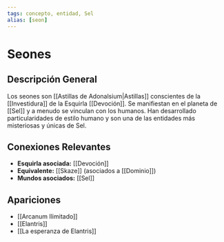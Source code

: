 ```yaml
---
tags: concepto, entidad, Sel
alias: [seon]
---
```


# Seones

## Descripción General
Los seones son [[Astillas de Adonalsium|Astillas]] conscientes de la [[Investidura]] de la Esquirla [[Devoción]]. Se manifiestan en el planeta de [[Sel]] y a menudo se vinculan con los humanos. Han desarrollado particularidades de estilo humano y son una de las entidades más misteriosas y únicas de Sel.

## Conexiones Relevantes
* **Esquirla asociada:** [[Devoción]]
* **Equivalente:** [[Skaze]] (asociados a [[Dominio]])
* **Mundos asociados:** [[Sel]]

## Apariciones
* [[Arcanum Ilimitado]]
* [[Elantris]]
* [[La esperanza de Elantris]]
